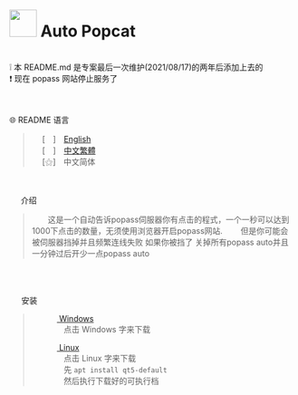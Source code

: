  
# <img src="https://media.discordapp.net/attachments/879008540839256134/999358026429509714/unknown.png" width=48> **Auto Popcat**
<br>
❕ 本 README.md 是专案最后一次维护(2021/08/17)的两年后添加上去的 <br>
❗ 现在 popass 网站停止服务了 <br>

<br>
&nbsp;

🌐 README 语言

>&emsp;&nbsp;[　]　[English](https://github.com/mcg25035/auto-popass/blob/master/README.md)<br>
>&emsp;&nbsp;[　]　[中文繁體](https://github.com/mcg25035/auto-popass/blob/master/README/README_TC.md)<br>
>&emsp;&nbsp;[⚝]　中文简体<br>


<br><br>
<img src="https://media.discordapp.net/attachments/763787703958372402/992695856492982352/unknown.png" width=16> 介绍


>&emsp;&emsp;这是一个自动告诉popass伺服器你有点击的程式，一个一秒可以达到1000下点击的数量，无须使用浏览器开启popass网站.
>&emsp;&emsp;但是你可能会被伺服器挡掉并且频繁连线失败 如果你被挡了 关掉所有popass auto并且 一分钟过后开少一点popass auto

<br><br>

<img src="https://cdn.discordapp.com/attachments/763787703958372402/992716242706255932/unknown.png" width=17> 安装

>&emsp;&emsp; [ <img src="https://cdn.iconscout.com/icon/free/png-256/windows-221-1175066.png" width=12> Windows](https://github.com/mcg25035/auto-popass/releases/download/v0.0.1/Windows.auto.popass.zip)<br>
>&emsp;&emsp;&emsp;&emsp;点击 Windows 字来下载<br>
>
>&emsp;&emsp; [ <img src="https://media.discordapp.net/attachments/763787703958372402/992718211399299132/unknown.png" width=12 > Linux](https://github.com/mcg25035/auto-popass/releases/download/v0.0.1/Linux.x64.popass)<br>
>&emsp;&emsp;&emsp;&emsp;点击 Linux 字来下载<br>
>&emsp;&emsp;&emsp;&emsp;先 ```apt install qt5-default``` <br>&emsp;&emsp;&emsp;&emsp;然后执行下载好的可执行档
 
